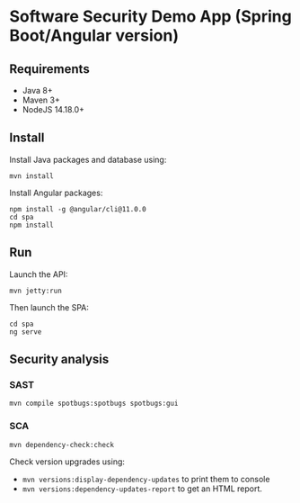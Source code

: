 # Software Security Demo App (Spring Boot/Angular version)

## Requirements

* Java 8+
* Maven 3+
* NodeJS 14.18.0+

## Install

Install Java packages and database using:

```shell
mvn install
```

Install Angular packages:

<!-- Test this -->

```shell
npm install -g @angular/cli@11.0.0
cd spa
npm install
```

## Run

Launch the API:

```shell
mvn jetty:run
```

Then launch the SPA:

```shell
cd spa
ng serve
```

## Security analysis

### SAST

```shell
mvn compile spotbugs:spotbugs spotbugs:gui
```

### SCA

```shell
mvn dependency-check:check
```
Check version upgrades using:

* `mvn versions:display-dependency-updates` to print them to console
* `mvn versions:dependency-updates-report` to get an HTML report.